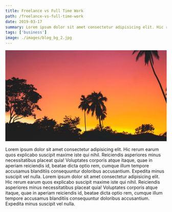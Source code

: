 ```yaml
---
title: Freelance vs Full Time Work
path: /freelance-vs-full-time-work
date: 2019-03-17
summary: Lorem ipsum dolor sit amet consectetur adipisicing elit. Hic rerum earum quos explicabo suscipit maxime iste qui nihil. Reiciendis asperiores minus necessitatibus
tags: ['business']
image: ./images/blog_bg_2.jpg
---
```


![background](./images/blog_bg_2.jpg)

Lorem ipsum dolor sit amet consectetur adipisicing elit. Hic rerum earum quos explicabo suscipit maxime iste qui nihil. Reiciendis asperiores minus necessitatibus placeat quia! Voluptates corporis atque itaque, quae in aperiam reiciendis id, beatae dicta optio rem, cumque illum tempore accusamus blanditiis consequuntur doloribus accusantium. Expedita minus suscipit vel nulla. Lorem ipsum dolor sit amet consectetur adipisicing elit. Hic rerum earum quos explicabo suscipit maxime iste qui nihil. Reiciendis asperiores minus necessitatibus placeat quia! Voluptates corporis atque itaque, quae in aperiam reiciendis id, beatae dicta optio rem, cumque illum tempore accusamus blanditiis consequuntur doloribus accusantium. Expedita minus suscipit vel nulla.

